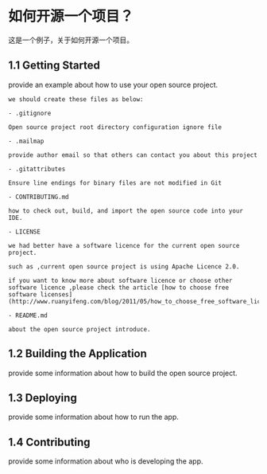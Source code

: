 # 如何开源一个项目？

这是一个例子，关于如何开源一个项目。

## 1.1 Getting Started

provide an example about how to use your open source project.

```
we should create these files as below:

- .gitignore

Open source project root directory configuration ignore file

- .mailmap

provide author email so that others can contact you about this project

- .gitattributes

Ensure line endings for binary files are not modified in Git

- CONTRIBUTING.md

how to check out, build, and import the open source code into your IDE.

- LICENSE

we had better have a software licence for the current open source project.

such as ,current open source project is using Apache Licence 2.0.

if you want to know more about software licence or choose other software licence ,please check the article [how to choose free software licenses](http://www.ruanyifeng.com/blog/2011/05/how_to_choose_free_software_licenses.html)

- README.md

about the open source project introduce.
```
## 1.2 Building the Application

provide some information about how to build the open source project.

## 1.3 Deploying

provide some information about how to run the app.

## 1.4 Contributing

provide some information about who is developing the app.
